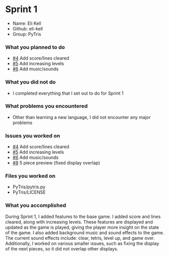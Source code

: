 # Sprint 1

- Name: Eli Kell
- Github: eli-kell
- Group: PyTris

### What you planned to do

- [#4](https://github.com/utk-cs340-fall22/PyTris/issues/4) Add score/lines cleared
- [#5](https://github.com/utk-cs340-fall22/PyTris/issues/5) Add increasing levels
- [#6](https://github.com/utk-cs340-fall22/PyTris/issues/6) Add music/sounds

### What you did not do

- I completed everything that I set out to do for Sprint 1

### What problems you encountered

- Other than learning a new language, I did not encounter any major problems

### Issues you worked on

- [#4](https://github.com/utk-cs340-fall22/PyTris/issues/4) Add score/lines cleared
- [#5](https://github.com/utk-cs340-fall22/PyTris/issues/5) Add increasing levels
- [#6](https://github.com/utk-cs340-fall22/PyTris/issues/6) Add music/sounds
- [#8](https://github.com/utk-cs340-fall22/PyTris/issues/8) 5 piece preview (fixed display overlap)

### Files you worked on

- PyTris/pytris.py
- PyTris/LICENSE

### What you accomplished

During Sprint 1, I added features to the base game. I added score and lines cleared, along with increasing levels. These features are displayed and updated as the game is played, giving the player more insight on the state of the game. I also added background music and sound effects to the game. The current sound effects include: clear, tetris, level up, and game over. Additionally, I worked on various smaller issues, such as fixing the display of the next pieces, so it did not overlap other displays. 